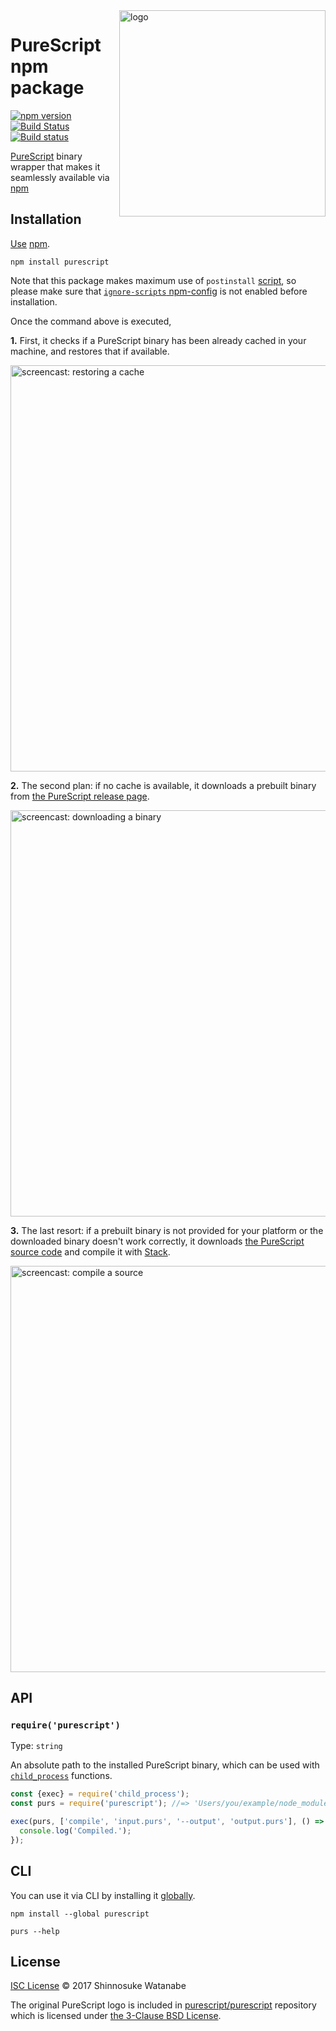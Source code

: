 <img alt="logo" src="./media/logo.png" width="330px" align="right">

# PureScript npm package

[![npm version](http://img.shields.io/npm/v/purescript.svg)](https://www.npmjs.com/package/purescript)
[![Build Status](http://img.shields.io/travis/purescript-contrib/node-purescript-bin.svg)](http://travis-ci.org/purescript-contrib/node-purescript-bin)
[![Build status](https://ci.appveyor.com/api/projects/status/bmwd6id35uw9txnv/branch/master?svg=true)](https://ci.appveyor.com/project/ShinnosukeWatanabe/node-purescript-bin/branch/master)

[PureScript](http://www.purescript.org/) binary wrapper that makes it seamlessly available via [npm](https://www.npmjs.com/)

## Installation

[Use](https://docs.npmjs.com/cli/install) [npm](https://docs.npmjs.com/getting-started/what-is-npm).

```
npm install purescript
```

Note that this package makes maximum use of `postinstall` [script](https://docs.npmjs.com/misc/scripts), so please make sure that [`ignore-scripts` npm-config](https://docs.npmjs.com/misc/config#ignore-scripts) is not enabled before installation.

Once the command above is executed,

__1.__ First, it checks if a PureScript binary has been already cached in your machine, and restores that if available.

<img alt="screencast: restoring a cache" src="./media/screencast0.gif" width="650px">

__2.__ The second plan: if no cache is available, it downloads a prebuilt binary from [the PureScript release page](https://github.com/purescript/purescript/releases).

<img alt="screencast: downloading a binary" src="./media/screencast1.gif" width="650px">

__3.__ The last resort: if a prebuilt binary is not provided for your platform or the downloaded binary doesn't work correctly, it downloads [the PureScript source code](https://github.com/purescript/purescript/tree/master) and compile it with [Stack](https://docs.haskellstack.org/).

<img alt="screencast: compile a source" src="./media/screencast2.gif" width="650px">

## API

### `require('purescript')`

Type: `string`

An absolute path to the installed PureScript binary, which can be used with [`child_process`](https://nodejs.org/api/child_process.html) functions.

```javascript
const {exec} = require('child_process');
const purs = require('purescript'); //=> 'Users/you/example/node_modules/purescript/purs.bin'

exec(purs, ['compile', 'input.purs', '--output', 'output.purs'], () => {
  console.log('Compiled.');
});
```

## CLI

You can use it via CLI by installing it [globally](https://docs.npmjs.com/files/folders#global-installation).

```
npm install --global purescript

purs --help
```

## License

[ISC License](./LICENSE) © 2017 Shinnosuke Watanabe

The original PureScript logo is included in [purescript/purescript](https://github.com/purescript/purescript) repository which is licensed under [the 3-Clause BSD License](https://github.com/purescript/purescript/blob/master/LICENSE).
